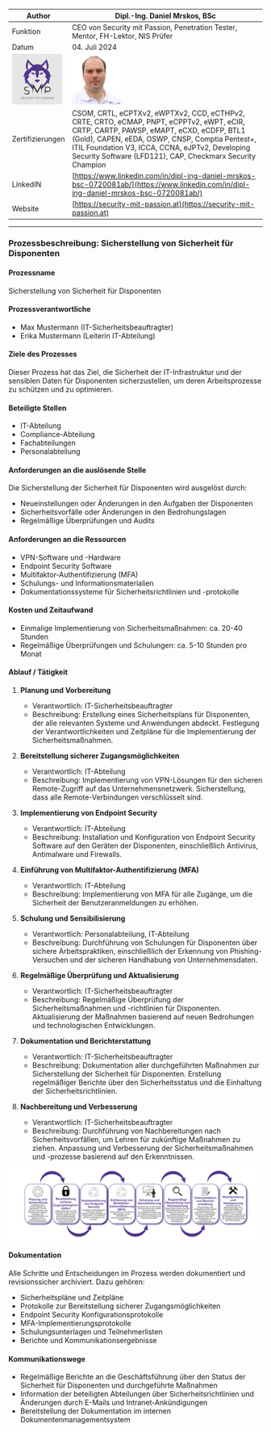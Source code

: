 | Author | Dipl.-Ing. Daniel Mrskos, BSc |  
|--------|---------------------------------------------------------------|   
| Funktion | CEO von Security mit Passion, Penetration Tester, Mentor, FH-Lektor, NIS Prüfer |                               
| Datum  | 04. Juli 2024                                                 |
| <img src="SMP_LOGO.png" alt="Firmenlogo" width="100"/>    | <img src="daniel.jpeg" alt="Author" width="100"/>                         |                                              |
| Zertifizierungen  | CSOM, CRTL, eCPTXv2, eWPTXv2, CCD, eCTHPv2, CRTE, CRTO, eCMAP, PNPT, eCPPTv2, eWPT, eCIR, CRTP, CARTP, PAWSP, eMAPT, eCXD, eCDFP, BTL1 (Gold), CAPEN, eEDA, OSWP, CNSP, Comptia Pentest+, ITIL Foundation V3, ICCA, CCNA, eJPTv2, Developing Security Software (LFD121), CAP, Checkmarx Security Champion                                         |
| LinkedIN  | [https://www.linkedin.com/in/dipl-ing-daniel-mrskos-bsc-0720081ab/](https://www.linkedin.com/in/dipl-ing-daniel-mrskos-bsc-0720081ab/)  
| Website  | [https://security-mit-passion.at](https://security-mit-passion.at)  

---

### Prozessbeschreibung: Sicherstellung von Sicherheit für Disponenten

#### Prozessname
Sicherstellung von Sicherheit für Disponenten

#### Prozessverantwortliche
- Max Mustermann (IT-Sicherheitsbeauftragter)
- Erika Mustermann (Leiterin IT-Abteilung)

#### Ziele des Prozesses
Dieser Prozess hat das Ziel, die Sicherheit der IT-Infrastruktur und der sensiblen Daten für Disponenten sicherzustellen, um deren Arbeitsprozesse zu schützen und zu optimieren.

#### Beteiligte Stellen
- IT-Abteilung
- Compliance-Abteilung
- Fachabteilungen
- Personalabteilung

#### Anforderungen an die auslösende Stelle
Die Sicherstellung der Sicherheit für Disponenten wird ausgelöst durch:
- Neueinstellungen oder Änderungen in den Aufgaben der Disponenten
- Sicherheitsvorfälle oder Änderungen in den Bedrohungslagen
- Regelmäßige Überprüfungen und Audits

#### Anforderungen an die Ressourcen
- VPN-Software und -Hardware
- Endpoint Security Software
- Multifaktor-Authentifizierung (MFA)
- Schulungs- und Informationsmaterialien
- Dokumentationssysteme für Sicherheitsrichtlinien und -protokolle

#### Kosten und Zeitaufwand
- Einmalige Implementierung von Sicherheitsmaßnahmen: ca. 20-40 Stunden
- Regelmäßige Überprüfungen und Schulungen: ca. 5-10 Stunden pro Monat

#### Ablauf / Tätigkeit

1. **Planung und Vorbereitung**
   - Verantwortlich: IT-Sicherheitsbeauftragter
   - Beschreibung: Erstellung eines Sicherheitsplans für Disponenten, der alle relevanten Systeme und Anwendungen abdeckt. Festlegung der Verantwortlichkeiten und Zeitpläne für die Implementierung der Sicherheitsmaßnahmen.

2. **Bereitstellung sicherer Zugangsmöglichkeiten**
   - Verantwortlich: IT-Abteilung
   - Beschreibung: Implementierung von VPN-Lösungen für den sicheren Remote-Zugriff auf das Unternehmensnetzwerk. Sicherstellung, dass alle Remote-Verbindungen verschlüsselt sind.

3. **Implementierung von Endpoint Security**
   - Verantwortlich: IT-Abteilung
   - Beschreibung: Installation und Konfiguration von Endpoint Security Software auf den Geräten der Disponenten, einschließlich Antivirus, Antimalware und Firewalls.

4. **Einführung von Multifaktor-Authentifizierung (MFA)**
   - Verantwortlich: IT-Abteilung
   - Beschreibung: Implementierung von MFA für alle Zugänge, um die Sicherheit der Benutzeranmeldungen zu erhöhen.

5. **Schulung und Sensibilisierung**
   - Verantwortlich: Personalabteilung, IT-Abteilung
   - Beschreibung: Durchführung von Schulungen für Disponenten über sichere Arbeitspraktiken, einschließlich der Erkennung von Phishing-Versuchen und der sicheren Handhabung von Unternehmensdaten.

6. **Regelmäßige Überprüfung und Aktualisierung**
   - Verantwortlich: IT-Sicherheitsbeauftragter
   - Beschreibung: Regelmäßige Überprüfung der Sicherheitsmaßnahmen und -richtlinien für Disponenten. Aktualisierung der Maßnahmen basierend auf neuen Bedrohungen und technologischen Entwicklungen.

7. **Dokumentation und Berichterstattung**
   - Verantwortlich: IT-Sicherheitsbeauftragter
   - Beschreibung: Dokumentation aller durchgeführten Maßnahmen zur Sicherstellung der Sicherheit für Disponenten. Erstellung regelmäßiger Berichte über den Sicherheitsstatus und die Einhaltung der Sicherheitsrichtlinien.

8. **Nachbereitung und Verbesserung**
   - Verantwortlich: IT-Sicherheitsbeauftragter
   - Beschreibung: Durchführung von Nachbereitungen nach Sicherheitsvorfällen, um Lehren für zukünftige Maßnahmen zu ziehen. Anpassung und Verbesserung der Sicherheitsmaßnahmen und -prozesse basierend auf den Erkenntnissen.

   
<img src="23_prozessgrafik.png" alt="Prozessgrafik" width="800"/> 

#### Dokumentation
Alle Schritte und Entscheidungen im Prozess werden dokumentiert und revisionssicher archiviert. Dazu gehören:
- Sicherheitspläne und Zeitpläne
- Protokolle zur Bereitstellung sicherer Zugangsmöglichkeiten
- Endpoint Security Konfigurationsprotokolle
- MFA-Implementierungsprotokolle
- Schulungsunterlagen und Teilnehmerlisten
- Berichte und Kommunikationsergebnisse

#### Kommunikationswege
- Regelmäßige Berichte an die Geschäftsführung über den Status der Sicherheit für Disponenten und durchgeführte Maßnahmen
- Information der beteiligten Abteilungen über Sicherheitsrichtlinien und Änderungen durch E-Mails und Intranet-Ankündigungen
- Bereitstellung der Dokumentation im internen Dokumentenmanagementsystem